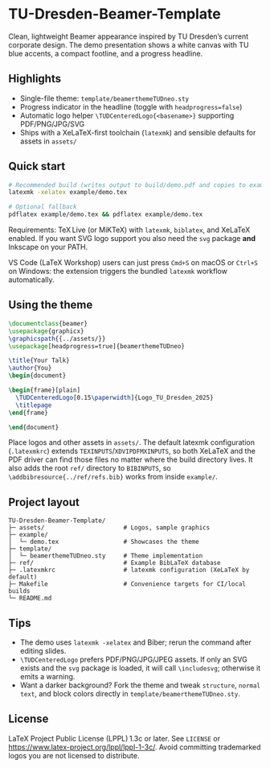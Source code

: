 # TU-Dresden-Beamer-Template

Clean, lightweight Beamer appearance inspired by TU Dresden’s current corporate design. The demo presentation shows a white canvas with TU blue accents, a compact footline, and a progress headline.

## Highlights
- Single-file theme: `template/beamerthemeTUDneo.sty`
- Progress indicator in the headline (toggle with `headprogress=false`)
- Automatic logo helper `\TUDCenteredLogo{<basename>}` supporting PDF/PNG/JPG/SVG
- Ships with a XeLaTeX-first toolchain (`latexmk`) and sensible defaults for assets in `assets/`

## Quick start
```bash
# Recommended build (writes output to build/demo.pdf and copies to example/demo.pdf)
latexmk -xelatex example/demo.tex

# Optional fallback
pdflatex example/demo.tex && pdflatex example/demo.tex
```

Requirements: TeX Live (or MiKTeX) with `latexmk`, `biblatex`, and XeLaTeX enabled. If you want SVG logo support you also need the `svg` package **and** Inkscape on your PATH.

VS Code (LaTeX Workshop) users can just press `Cmd+S` on macOS or `Ctrl+S` on Windows: the extension triggers the bundled `latexmk` workflow automatically.

## Using the theme
```tex
\documentclass{beamer}
\usepackage{graphicx}
\graphicspath{{../assets/}}
\usepackage[headprogress=true]{beamerthemeTUDneo}

\title{Your Talk}
\author{You}
\begin{document}

\begin{frame}[plain]
  \TUDCenteredLogo[0.15\paperwidth]{Logo_TU_Dresden_2025}
  \titlepage
\end{frame}

\end{document}
```

Place logos and other assets in `assets/`. The default latexmk configuration (`.latexmkrc`) extends `TEXINPUTS`/`XDVIPDFMXINPUTS`, so both XeLaTeX and the PDF driver can find those files no matter where the build directory lives. It also adds the root `ref/` directory to `BIBINPUTS`, so `\addbibresource{../ref/refs.bib}` works from inside `example/`.

## Project layout
```
TU-Dresden-Beamer-Template/
├─ assets/                      # Logos, sample graphics
├─ example/
│  └─ demo.tex                  # Showcases the theme
├─ template/
│  └─ beamerthemeTUDneo.sty     # Theme implementation
├─ ref/                         # Example BibLaTeX database
├─ .latexmkrc                   # latexmk configuration (XeLaTeX by default)
├─ Makefile                     # Convenience targets for CI/local builds
└─ README.md
```

## Tips
- The demo uses `latexmk -xelatex` and Biber; rerun the command after editing slides.
- `\TUDCenteredLogo` prefers PDF/PNG/JPG/JPEG assets. If only an SVG exists and the `svg` package is loaded, it will call `\includesvg`; otherwise it emits a warning.
- Want a darker background? Fork the theme and tweak `structure`, `normal text`, and block colors directly in `template/beamerthemeTUDneo.sty`.

## License
LaTeX Project Public License (LPPL) 1.3c or later. See `LICENSE` or <https://www.latex-project.org/lppl/lppl-1-3c/>. Avoid committing trademarked logos you are not licensed to distribute.
